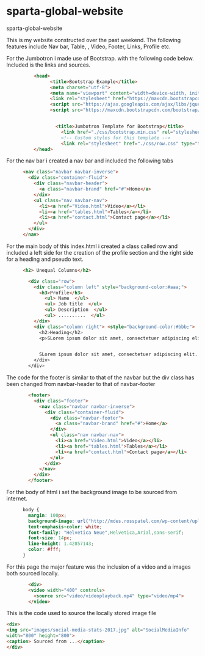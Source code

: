 # sparta-global-website
sparta-global-website

This is my website constructed over the past weekend. The following features include Nav bar, Table, , Video, Footer, Links, Profile etc.


  For the Jumbotron i made use of Bootstrap. with the following code below. Included is the links and sources.
``` html
          <head>
                <title>Bootstrap Example</title>
                <meta charset="utf-8">
                <meta name="viewport" content="width=device-width, initial-scale=1">
                <link rel="stylesheet" href="https://maxcdn.bootstrapcdn.com/bootstrap/3.3.7/css/bootstrap.min.css">
                <script src="https://ajax.googleapis.com/ajax/libs/jquery/3.2.1/jquery.min.js"></script>
                <script src="https://maxcdn.bootstrapcdn.com/bootstrap/3.3.7/js/bootstrap.min.js"></script>


                  <title>Jumbotron Template for Bootstrap</title>
                    <link href="./css/bootstrap.min.css" rel="stylesheet">
                    <!-- Custom styles for this template -->
                    <link rel="stylesheet" href="./css/row.css" type="text/css">
          </head>


```

For the nav bar i created a nav bar and included the following tabs
```html
      <nav class="navbar navbar-inverse">
        <div class="container-fluid">
          <div class="navbar-header">
            <a class="navbar-brand" href="#">Home</a>
          </div>
          <ul class="nav navbar-nav">
            <li><a href="Video.html">Video</a></li>
            <li><a href="tables.html">Tables</a></li>
            <li><a href="contact.html">Contact page</a></li>
          </ul>
        </div>
      </nav>
```


For the main body of this index.html i created a class called row and included a left side for the creation of the profile section and the right side for a heading and pseudo text.
```html
      <h2> Unequal Columns</h2>

        <div class="row">
          <div class="column left" style="background-color:#aaa;">
            <h3>Profile</h3>
              <ul> Name  </ul>
              <ul> Job title  </ul>
              <ul> Description  </ul>
              <ul> ..........  </ul>
          </div>
          <div class="column right"> <style="background-color:#bbb;">
            <h2>Heading</h2>
            <p>SLorem ipsum dolor sit amet, consectetuer adipiscing elit. Aenean commodo ligula eget dolor. Aenean massa. Cum sociis natoque penatibus et magnis dis parturient montes, nascetur ridiculus mus. Donec quam felis, ultricies nec, pellentesque eu, pretium quis, sem. Nulla consequat massa quis enim. Donec pede justo, fringilla vel, aliquet nec, vulputate eget, arcu. In enim justo, rhoncus ut, imperdiet a, venenatis vitae, justo. Nullam dictum felis eu pede mollis pretium. Integer tincidunt. Cras dapibus. Vivamus elementum semper nisi. Aenean vulputate eleifend tellus. Aenean leo ligula, porttitor eu, consequat vitae, eleifend ac, enim. Aliquam lorem ante, dapibus in, viverra quis, feugiat a, tellus. Phasellus viverra nulla ut metus varius laoreet. Quisque rutrum. Aenean imperdiet. Etiam ultricies nisi vel augue. Curabitur ullamcorper ultricies nisi.


            SLorem ipsum dolor sit amet, consectetuer adipiscing elit. Aenean commodo ligula eget dolor. Aenean massa. Cum sociis natoque penatibus et magnis dis parturient montes, nascetur ridiculus mus. Donec quam felis, ultricies nec, pellentesque eu, pretium quis, sem. Nulla consequat massa quis enim. Donec pede justo, fringilla vel, aliquet nec, vulputate eget, arcu. In enim justo, rhoncus ut, imperdiet a, venenatis vitae, justo. Nullam dictum felis eu pede mollis pretium. Integer tincidunt. Cras dapibus. Vivamus elementum semper nisi.</p>
          </div>
        </div>


```

The code for the footer is similar to that of the navbar but the div class has been changed from navbar-header to that of navbar-footer

```html
        <footer>
          <div class="footer">
            <nav class="navbar navbar-inverse">
              <div class="container-fluid">
                <div class="navbar-footer">
                  <a class="navbar-brand" href="#">Home</a>
                </div>
                <ul class="nav navbar-nav">
                  <li><a href="Video.html">Video</a></li>
                  <li><a href="tables.html">Tables</a></li>
                  <li><a href="contact.html">Contact page</a></li>
                </ul>
              </div>
            </nav>
          </div>
        </footer>
```

For the body of html i set the background image to be sourced from internet.
```css
      body {
        margin: 100px;
        background-image: url("http://mdes.rosspatel.com/wp-content/uploads/2015/11/network-connection-35737.jpg");
        text-emphasis-color: white;
        font-family: "Helvetica Neue",Helvetica,Arial,sans-serif;
        font-size: 14px;
        line-height: 1.42857143;
        color: #fff;
      }
```

For this page the major feature was the inclusion of a video and a images both sourced locally.
```html
        <div>
        <video width="400" controls>
          <source src="video/videoplayback.mp4" type="video/mp4">
        </video>
```
This is the code used to source the locally stored image file
```html
<div>
<img src="images/social-media-stats-2017.jpg" alt="SocialMediaInfo"
width="800" height="800">
<caption> Sourced from ...</caption>
</div>
```

